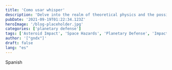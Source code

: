 ```yaml
---
title: 'Como usar whisper'
description: 'Delve into the realm of theoretical physics and the possibilities of traversable wormholes and warp drives.'
pubDate: '2021-09-19T01:22:34.123Z'
heroImage: '/blog-placeholder.jpg'
categories: ['planetary defense']
tags: ['Asteroid Impact', 'Space Hazards', 'Planetary Defense', 'Impact Events']
author: '["gndx"]'
draft: false
lang: "es"
---
```


Spanish
